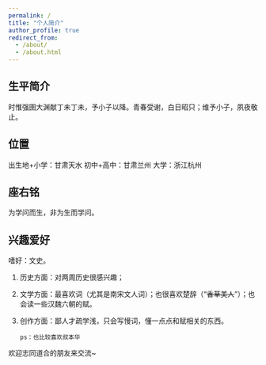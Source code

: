 ```yaml
---
permalink: /
title: "个人简介"
author_profile: true
redirect_from: 
  - /about/
  - /about.html
---
```




## 生平简介

时惟强圉大渊献丁未丁未，予小子以降。青春受谢，白日昭只；维予小子，夙夜敬止。


## 位置
出生地+小学：甘肃天水
初中+高中：甘肃兰州
大学：浙江杭州


## 座右铭
为学问而生，非为生而学问。


## 兴趣爱好
嗜好：文史。

 1. 历史方面：对两周历史很感兴趣；
 2. 文学方面：最喜欢词（尤其是南宋文人词）；也很喜欢楚辞（“~~香草美人~~”）；也会读一些汉魏六朝的赋。
 3. 创作方面：鄙人才疏学浅，只会写慢词，懂一点点和赋相关的东西。
 
        ps：也比较喜欢叔本华

 欢迎志同道合的朋友来交流~
